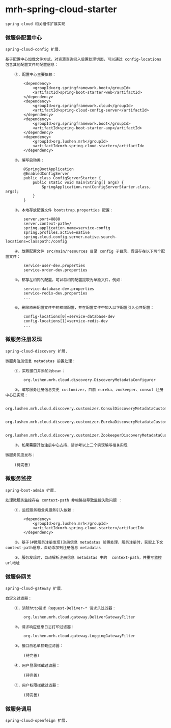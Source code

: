 # mrh-spring-cloud-starter

	spring cloud 相关组件扩展实现

### 微服务配置中心

	spring-cloud-config 扩展.
	
	基于配置中心加载文件方式，对资源查询织入后置处理切面，可以通过 config-locations 包含其他配置文件的配置信息：
	
		①，配置中心主要依赖：
		
			<dependency>
				<groupId>org.springframework.boot</groupId>
				<artifactId>spring-boot-starter-web</artifactId>
			</dependency>
			<dependency>
				<groupId>org.springframework.cloud</groupId>
				<artifactId>spring-cloud-config-server</artifactId>
			</dependency>
			<dependency>
				<groupId>org.springframework.boot</groupId>
				<artifactId>spring-boot-starter-aop</artifactId>
			</dependency>
			<dependency>
				<groupId>org.lushen.mrh</groupId>
				<artifactId>mrh-spring-cloud-starter</artifactId>
			</dependency>
		
		②，编写启动类：
		
			@SpringBootApplication
			@EnabledConfigServer
			public class ConfigServerStarter {
				public static void main(String[] args) {
					SpringApplication.run(ConfigServerStarter.class, args);
				}
			}
		
		③，本地存放配置文件 bootstrap.properties 配置：
		
			server.port=8888
			server.context-path=/
			spring.application.name=service-config
			spring.profiles.active=native
			spring.cloud.config.server.native.search-locations=classpath:/config
		
		④，放置配置文件 src/main/resources 目录 config 子目录，假设存在以下两个配置文件：
		
			service-user-dev.properties
			service-order-dev.properties
		
		⑤，都存在相同的配置，可以将相同配置提取为单独文件，例如：
		
			service-database-dev.properties
			service-redis-dev.properties
			...
		
		⑥，删除原来配置文件中的相同配置，并在配置文件中加入以下配置引入公共配置：
		
			config-locations[0]=service-database-dev
			config-locations[1]=service-redis-dev
			...

### 微服务注册发现

	spring-cloud-discovery 扩展.
	
	微服务注册信息 metadatas 前置处理：
	
		①，实现接口并添加为bean：
		
			org.lushen.mrh.cloud.discovery.DiscoveryMetadataConfigurer
		
		②，编写服务注册信息变更 customizer，目前 eureka、zookeeper、consul 注册中心已实现：
		
			org.lushen.mrh.cloud.discovery.customizer.ConsulDiscoveryMetadataCustomizer
			
			org.lushen.mrh.cloud.discovery.customizer.EurekaDiscoveryMetadataCustomizer
			
			org.lushen.mrh.cloud.discovery.customizer.ZookeeperDiscoveryMetadataCustomizer
		
		③，如果需要其他注册中心支持，请参考以上三个实现编写相关实现
	
	微服务灰度发布：
	
		(待完善)

### 微服务监控

	spring-boot-admin 扩展.
	
	处理微服务监控存在 context-path 非根路径导致监控失败问题 ：
		
		①，监控服务和业务服务引入依赖：
		
			<dependency>
				<groupId>org.lushen.mrh</groupId>
				<artifactId>mrh-spring-cloud-starter</artifactId>
			</dependency>
		
		②，基于(#微服务注册发现)注册信息 metadatas 前置处理，服务注册时，获取上下文 context-path信息，自动添加到注册信息 metadatas
		
		③，服务发现时，自动解析注册信息 metadatas 中的  context-path，并重写监控url地址

### 微服务网关

	spring-cloud-gateway 扩展.
	
	自定义过滤器：
	
		①，清除http请求 Request-Deliver-* 请求头过滤器：
	
			org.lushen.mrh.cloud.gateway.DeliverGatewayFilter
		
		②，请求响应信息日志打印过滤器：
		
			org.lushen.mrh.cloud.gateway.LoggingGatewayFilter
		
		③，接口白名单拦截过滤器：
		
			(待完善)
		
		④，用户登录拦截过滤器：
		
			(待完善)
		
		⑤，用户权限拦截过滤器：
		
			(待完善)

### 微服务调用

	spring-cloud-openfeign 扩展.












